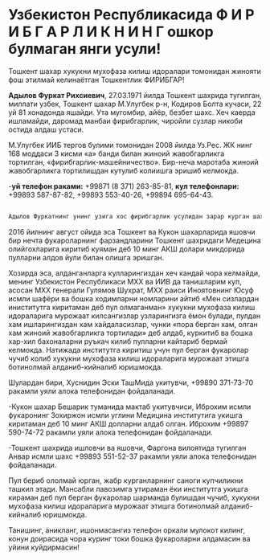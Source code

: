 #                Узбекистон Республикасида Ф И Р И Б Г А Р Л И К Н И Н Г  ошкор булмаган янги усули!
          
Тошкент шахар хукукни мухофаза килиш идоралари томонидан жинояти фош этилмай келинаётган Тошкентлик ФИРИБГАР! 

**Адылов Фуркат Рихсиевич**, 27.03.1971 йилда Тошкент шахрида тугилган, миллати узбек, Тошкент шахар М.Улугбек р-н, Кодиров Болта кучаси, 22 уй 81 хонадонда яшайди. Ута мугомбир, айёр, безбет шахс. Хеч каерда ишламайди, даромад манбаи фирибгарлик, чиройли сузлар никоби остида алдаш устаси. 

М.Улугбек ИИБ тергов булими томонидан 2008 йилда  Уз.Рес. ЖК нинг 168 моддаси 3 кисми «а» банди билан жиноий жавобгарликга тортилган, «фирибгарлик-машейничество». Бир-неча маротаба жиноий жавобгарликга тортилишдан кутулиб колиишга эришиб келмокда.

-**уй телефон раками:** +99871 (8 371) 263-85-81, **кул телефонлари:** +99893 587-87-82, +99893 553-40-26,  +99894 695-64-43. 


```markdown

Адылов Фуркатнинг унинг узига хос фирибгарлик усулидан зарар курган шахслардан бири, Хоразим вилоятида тугилган, Тошкент юридик олийгохида «Хукукни мухофаза килиш» фанидан талабаларга дарс бериб келган Анварнинг конбосими кутарилиши ва кандли диабед кассаликларига ва Анварнинг Тошкент шахар Хамза туман пракурори ёрдамчиси лавозимида ишлаб келувчи Нилуфар исмли кизининг кон босими кутарилиши касаллиги даражасигача олиб келишга сабаб булган. Адылов Фуркатни хаттоки Тошкент шахар М.Улугбек туман ИИБ ва ИИВ тергов булими ходимлари хам Фуркатнинг жиноятини фош этишга ожизлик  килишмокда. Фуркат алдаб олган 13-17 минг АКШ доллари микдори атрофида пулларни Анвар ва Нилуфарга 2012 йилдан 2017 йиллар мобайнида кайтариб олишолмаётганликлари хукукни мухофаза килиш идоралари ходимларига жуда хам уятли ва ачинарли хол булиб колмокда.

```
2016 йилнинг август ойида эса Тошкент ва Кукон шахарларида яшовчи бир нечта фукароларнинг фарзандларини  Тошкент шахридаги Медецина олийгохларига киритиб куяман деб 10 минг АКШ долари микдорида пулларни алдов йули билан олишга эришган. 

Хозирда эса, алданганларга кулларингиздан хеч кандай чора келмайди, менинг Узбекистон Республикаси МХХ ва ИИВ да танишларим куп, асосан МХХ генерали Гулямов Шухрат, МХХ раиси Иноятовнинг Юсуф исмли шафёри ва бошка ходимларни номларини айтиб «Мен сизлардан иниститутга киритаман деб пул олмаганман»  хукукни мухофаза килиш идораларига мурожаат килсангизлар узларингизга ёмон булади, пулдан хам ишларингиздан хам хайдаласизлар, чунки  «пора берган хам, олган хам жиноий жавобгарликга тортилади» деб алдаб, куркитиб ва  бошка хар-хил бахоналарни руъкач килиб пулларни кайтариб бермай келмокда. Натижада институтга киритиш учун пул берган фукаролар чучиб колиб хукукни мухофаза килиш идораларига мурожаат этишга ботинолмай алданиб-кийналиб юришмокда.

Шулардан бири, Хуснидин Эски ТашМида укитувчи, +99890 371-73-70 ракамли уяли алока телефонидан фойдаланади.

-Кукон шахар Бешарик туманида мактаб укитувчиси, Иброхим исмли фукаронинг Зохиржон исмли углини Медицина институтига укишга киритаман деб 10 минг АКШ долларни алдаб олган. Иброхим +99897 590-74-72 ракамли уяли алока телефонидан фойдаланади.

-Тошкент шахрида ишловчи ва яшовчи, Фаргона вилоятида тугилган Анвар исмли шахс +99893 551-52-37 ракамли уяли алока телефонидан фойдаланади.  

Пул бериб ололмай юрган, жабр курганларнинг саноги купчиликни ташкил этади. Мансабли лавозимга утираман ёки институтга укишга кираман деб пул берган фукаролар шарманда булишдан чучиб, хукукни мухофаза килиш идораларига мурожаат этишга ботинолмай алданиб-кийналиб юришмокда. 

Танишинг, аникланг, ишонмасангиз телефон оркали мулокот килинг, конун доирасида чора куринг токи бошка фукароларни алдамасин ва уйини куйдирмасин!


